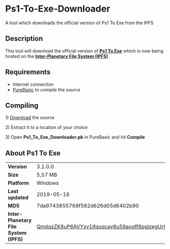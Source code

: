 # Ps1-To-Exe-Downloader
A tool which downloads the official version of Ps1 To Exe from the IPFS

<h2>Description</h2>
<p>This tool will download the official version of <b><a href="https://web.archive.org/web/20190305143041/f2ko.de/en/p2e.php" title="Ps1 To Exe">Ps1 To Exe</a></b> which is now being hosted on the <a href="https://ipfs.io" title="Inter-Planetary File System (IPFS)"><b>Inter-Planetary File System (IPFS)</b></a>
</p>

<h2>Requirements</h2>
<ul>
<li>Internet connection</li>
<li><a href="https://www.purebasic.com/">PureBasic</a> to compile the source</li>
</ul>

<h2>Compiling</h2>
<p> 1) <a href="https://github.com/99fk/Ps1-To-Exe-Downloader/archive/master.zip">Download</a> the source</p>
<p> 2) Extract it to a location of your choice</p>
<p> 3) Open <b>Ps1_To_Exe_Downloader.pb</b> in PureBasic and hit <b>Compile</b></p>

<h2>About Ps1 To Exe</h2>

<table>
<tr>
<td><b>Version</b></td>
<td>3.1.0.0</td>
</tr>
<tr>
<td><b>
Size</b></td>
<td>5,57 MB</td>
</tr>
<tr>
<td><b>
Platform</b></td>
<td>Windows</td>
</tr>
<tr>
<td><b>
Last updated</b></td>
<td>2019-05-18</td>
</tr>
<tr>
<td><b>
MD5</b></td>
<td>7da9743855768f582d626d05d6402b90</td>
</tr>

<tr>
<td><b>
Inter-Planetary File System (IPFS)</b></td>
<td>
<a href="http://127.0.0.1:8080/ipfs/QmdqzZK8uP6AVYxy1jfqoqcay8u59aooff8pgjzegUrfRy" target="_blank">
QmdqzZK8uP6AVYxy1jfqoqcay8u59aooff8pgjzegUrfRy
</a>
</td>
</tr>

</table>
